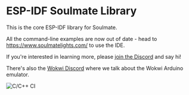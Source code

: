 # ESP-IDF Soulmate Library

This is the core ESP-IDF library for Soulmate.

All the command-line examples are now out of date - head to https://www.soulmatelights.com/ to use the IDE.

If you're interested in learning more, please [join the Discord](https://discord.gg/W9wAKFkYyF) and say hi!

There's also the [Wokwi Discord](https://discord.gg/rYPAvBNHH7) where we talk about the Wokwi Arduino emulator.

![C/C++ CI](https://github.com/Soulmate-Lights/soulmate-core/workflows/C/C++%20CI/badge.svg)

